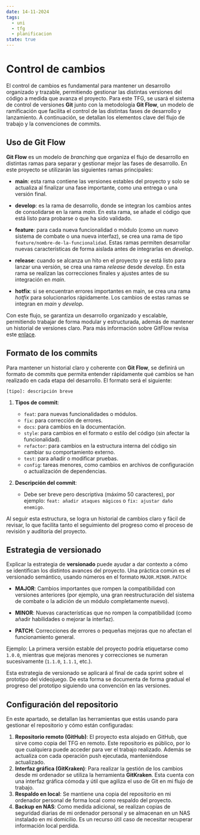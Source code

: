 ```yaml
---
date: 14-11-2024
tags:
  - uni
  - tfg
  - planificacion
state: true
---
```

# Control de cambios

El control de cambios es fundamental para mantener un desarrollo organizado y trazable, permitiendo gestionar las distintas versiones del código a medida que avanza el proyecto. Para este TFG, se usará el sistema de control de versiones **Git** junto con la metodología **Git Flow**, un modelo de ramificación que facilita el control de las distintas fases de desarrollo y lanzamiento. A continuación, se detallan los elementos clave del flujo de trabajo y la convenciones de commits.

## Uso de Git Flow

**Git Flow** es un modelo de _branching_ que organiza el flujo de desarrollo en distintas ramas para separar y gestionar mejor las fases de desarrollo. En este proyecto se utilizarán las siguientes ramas principales:

- **main**: esta rama contiene las versiones estables del proyecto y solo se actualiza al finalizar una fase importante, como una entrega o una versión final.

- **develop**: es la rama de desarrollo, donde se integran los cambios antes de consolidarse en la rama _main_. En esta rama, se añade el código que está listo para probarse o que ha sido validado.

- **feature**: para cada nueva funcionalidad o módulo (como un nuevo sistema de combate o una nueva interfaz), se crea una rama de tipo `feature/nombre-de-la-funcionalidad`. Estas ramas permiten desarrollar nuevas características de forma aislada antes de integrarlas en _develop_.

- **release**: cuando se alcanza un hito en el proyecto y se está listo para lanzar una versión, se crea una rama _release_ desde _develop_. En esta rama se realizan las correcciones finales y ajustes antes de su integración en _main_.

- **hotfix**: si se encuentran errores importantes en main, se crea una rama _hotfix_ para solucionarlos rápidamente. Los cambios de estas ramas se integran en _main_ y _develop_.

Con este flujo, se garantiza un desarrollo organizado y escalable, permitiendo trabajar de forma modular y estructurada, además de mantener un historial de versiones claro. Para más información sobre GitFlow revisa este [enlace](https://www.atlassian.com/es/git/tutorials/comparing-workflows/gitflow-workflow).

## Formato de los commits

Para mantener un historial claro y coherente con **Git Flow**, se definirá un formato de commits que permita entender rápidamente qué cambios se han realizado en cada etapa del desarrollo. El formato será el siguiente:

```
[tipo]: descripción breve
```

1. **Tipos de commit**:
   - `feat`: para nuevas funcionalidades o módulos.
   - `fix`: para corrección de errores.
   - `docs`: para cambios en la documentación.
   - `style`: para cambios en el formato o estilo del código (sin afectar la funcionalidad).
   - `refactor`: para cambios en la estructura interna del código sin cambiar su comportamiento externo.
   - `test`: para añadir o modificar pruebas.
   - `config`: tareas menores, como cambios en archivos de configuración o actualización de dependencias.

2. **Descripción del commit**:
   - Debe ser breve pero descriptiva (máximo 50 caracteres), por ejemplo: `feat: añadir ataques mágicos` o `fix: ajustar daño enemigo`.

Al seguir esta estructura, se logra un historial de cambios claro y fácil de revisar, lo que facilita tanto el seguimiento del progreso como el proceso de revisión y auditoría del proyecto.

## Estrategia de versionado

Explicar la estrategia de **versionado** puede ayudar a dar contexto a cómo se identifican los distintos avances del proyecto. Una práctica común es el versionado semántico, usando números en el formato `MAJOR.MINOR.PATCH`:

- **MAJOR**: Cambios importantes que rompen la compatibilidad con versiones anteriores (por ejemplo, una gran reestructuración del sistema de combate o la adición de un módulo completamente nuevo).

- **MINOR**: Nuevas características que no rompen la compatibilidad (como añadir habilidades o mejorar la interfaz).

- **PATCH**: Correcciones de errores o pequeñas mejoras que no afectan el funcionamiento general.

Ejemplo: La primera versión estable del proyecto podría etiquetarse como `1.0.0`, mientras que mejoras menores y correcciones se numeran sucesivamente (`1.1.0`, `1.1.1`, etc.).

Esta estrategia de versionado se aplicará al final de cada sprint sobre el prototipo del videojuego. De esta forma se documenta de forma gradual el progreso del prototipo siguiendo una convención en las versiones.

## Configuración del repositorio

En este apartado, se detallan las herramientas que estás usando para gestionar el repositorio y cómo están configuradas:

1. **Repositorio remoto (GitHub)**: El proyecto esta alojado en GitHub, que sirve como copia del TFG en remoto. Este repositorio es público, por lo que cualquiera puede acceder para ver el trabajo realizado. Además se actualiza con cada operación push ejecutada, manteniéndose actualizado.
2. **Interfaz gráfica (GitKraken)**: Para realizar la gestión de los cambios desde mi ordenador se utiliza la herramienta **GitKraken**. Esta cuenta con una interfaz gráfica cómoda y útil que agiliza el uso de Git en mi flujo de trabajo.
3. **Respaldo en local**: Se mantiene una copia del repositorio en mi ordenador personal de forma local como respaldo del proyecto.
4. **Backup en NAS**: Como medida adicional, se realizan copias de seguridad diarias de mi ordenador personal y se almacenan en un NAS instalado en mi domicilio. Es un recurso útil caso de necesitar recuperar información local perdida.
